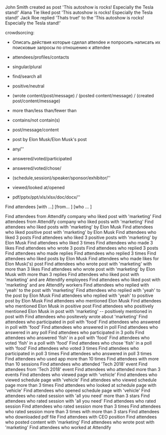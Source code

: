 
John Smith created as post 'This autoshow is rocks! Especially the Tesla stand!'
Alana Tie liked post 'This autoshow is rocks! Especially the Tesla stand!'
Jack Roe replied 'Thats true!' to the 'This autoshow is rocks! Especially the Tesla stand!'

crowdsorcing:
* Описать действия которые сделал attendee и попросить написать их поисковые запросы по отношению к attendee

* attendees/profiles/contacts
* singular/plural
* find/search all
* positive/neutral
* (wrote content/post/message) / (posted content/message) / (created post/content/message)
* more than/less than/fewer than
* contains/not contain(s)
* post/message/content
* post by Elon Musk/Elon Musk's post
* any/''
* answered/voted/participated
* answered/voted/chose/
* (schedule,session)/speaker/sponsor/exhibitor/''
* viewed/looked at/opened
* pdf/pptx/ppt/xls/xlsx/doc/docx/''

Find attendees [with ...] [from... ] [who ... ]


Find attendees from Attendify company who liked post with 'marketing'
Find attendees from Attendify company who liked posts with 'marketing'
Find attendees who liked posts with 'marketing' by Elon Musk
Find attendees who liked positive post with 'marketing' by Elon Musk
Find attendees who liked 3 posts
Find attendees who liked 3 positive posts with 'marketing' by Elon Musk
Find attendees who liked 3 times
Find attendees who made 3 likes
Find attendees who wrote 3 posts
Find attendees who replied 3 posts
Find attendees who made replies
Find attendees who replied 3 times
Find attendees who liked posts by Elon Musk	
Find attendees who made likes for Elon Musk('s) post
Find attendees who wrote post with 'marketing' with more than 3 likes
Find attendees who wrote post with 'marketing' by Elon Musk with more than 3 replies
Find attendees who liked post with 'marketing' and are Attendify employees
Find attendees who liked post with 'marketing' and are Attendify workers
Find attendees who replied with 'yeah' to the post with 'marketing'
Find attendees who replied with 'yeah' to the post by Elon Musk
Find attendees who replied with 'yeah' to positive post by Elon Musk
Find attendees who mentioned Elon Musk
Find attendees who mentioned Elon Musk in positive post 
Find attendees who positively mentioned Elon Musk in post with 'marketing' -- positively mentioned <ATT> in post with <POSTQ>
Find attendees who positevely wrote about 'marketing'
Find attendees who participated in poll with 'food'
Find attendees who answered in poll with 'food'
Find attendees who answered in poll
Find attendees who answered in any poll
Find attendees who participated in 3 polls
Find attendees who answered 'fish' in a poll with 'food'
Find attendees who voted 'fish' in a poll with 'food'
Find attendees who chose 'fish' in a poll with 'food'
Find attendees who voted 3 times
Find attendees who participated in poll 3 times
Find attendees who answered in poll 3 times
Find attendees who used app more than 10 times
Find attendees with more than 10 sessions
Find attendees who attended 'Tech 2018' event
Find attendees from 'Tech 2018' event
Find attendees who attended more than 3 events
Find attendees who viewed page with 'vehicle'
Find attendees who viewed schedule page with 'vehicle'
Find attendees who viewed schedule page more than 3 times
Find attendees who looked at schedule page with 'vehicle'
Find attendees who opened schedule page with 'vehicle'
Find attendees who rated session with 'all you need' more than 3 stars
Find attendees who rated session with 'all you need'
Find attendees who rated session 
Find attendees who rated session more than 3 times
Find attendees who rated session more than 3 times with more than 3 stars
Find attendees who downloaded pdf file 
Find attendees with CEO position
Find attendees who posted content with 'marketing'
Find attendees who wrote post with 'marketing'
Find attendees who worked at Attendify